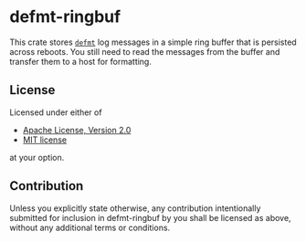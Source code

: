 # defmt-ringbuf

This crate stores [`defmt`] log messages in a simple ring buffer that is persisted across reboots.
You still need to read the messages from the buffer and transfer them to a host for formatting.

[`defmt`]: https://github.com/knurling-rs/defmt

## License

Licensed under either of

- [Apache License, Version 2.0](LICENSE-APACHE)
- [MIT license](LICENSE-MIT)

at your option.

## Contribution

Unless you explicitly state otherwise, any contribution intentionally submitted
for inclusion in defmt-ringbuf by you shall be licensed as above, 
without any additional terms or conditions.
